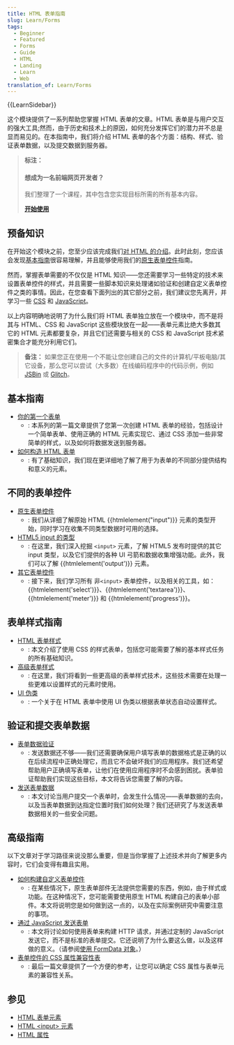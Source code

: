 ```yaml
---
title: HTML 表单指南
slug: Learn/Forms
tags:
  - Beginner
  - Featured
  - Forms
  - Guide
  - HTML
  - Landing
  - Learn
  - Web
translation_of: Learn/Forms
---
```

{{LearnSidebar}}

这个模块提供了一系列帮助您掌握 HTML 表单的文章。HTML 表单是与用户交互的强大工具;然而，由于历史和技术上的原因，如何充分发挥它们的潜力并不总是显而易见的。在本指南中，我们将介绍 HTML 表单的各个方面：结构、样式、验证表单数据，以及提交数据到服务器。

> **标注：**
>
> #### 想成为一名前端网页开发者？
>
> 我们整理了一个课程，其中包含您实现目标所需的所有基本内容。
>
> [**开始使用**](/zh-CN/docs/Learn/Front-end_web_developer)

## 预备知识

在开始这个模块之前，您至少应该完成我们[对 HTML 的介绍](/zh-CN/docs/Learn/HTML/Introduction_to_HTML)。此时此刻，您应该会发现[基本指南](#基本指南)很容易理解，并且能够使用我们的[原生表单控件](/zh-CN/docs/Learn/HTML/Forms/Basic_native_form_controls)指南。

然而，掌握表单需要的不仅仅是 HTML 知识——您还需要学习一些特定的技术来设置表单控件的样式，并且需要一些脚本知识来处理诸如验证和创建自定义表单控件之类的事情。因此，在您查看下面列出的其它部分之前，我们建议您先离开，并学习一些 [CSS](/zh-CN/docs/Learn/CSS) 和 [JavaScript](/zh-CN/docs/Learn/JavaScript)。

以上内容明确地说明了为什么我们将 HTML 表单独立放在一个模块中，而不是将其与 HTML、CSS 和 JavaScript 这些模块放在一起——表单元素比绝大多数其它的 HTML 元素都要复杂，并且它们还需要与相关的 CSS 和 JavaScript 技术紧密集合才能充分利用它们。

> **备注：** 如果您正在使用一个不能让您创建自己的文件的计算机/平板电脑/其它设备，那么您可以尝试（大多数）在线编码程序中的代码示例，例如 [JSBin](https://jsbin.com/) 或 [Glitch](https://glitch.com/)。

## 基本指南

- [你的第一个表单](/zh-CN/docs/Learn/Forms/Your_first_form)
  - : 本系列的第一篇文章提供了您第一次创建 HTML 表单的经验，包括设计一个简单表单、使用正确的 HTML 元素实现它、通过 CSS 添加一些非常简单的样式，以及如何将数据发送到服务器。
- [如何构造 HTML 表单](/zh-CN/docs/Learn/Forms/How_to_structure_a_web_form)
  - : 有了基础知识，我们现在更详细地了解了用于为表单的不同部分提供结构和意义的元素。

## 不同的表单控件

- [原生表单控件](/zh-CN/docs/Learn/Forms/Basic_native_form_controls)
  - : 我们从详细了解原始 HTML {{htmlelement("input")}} 元素的类型开始，同时学习在收集不同类型数据时可用的选择。
- [HTML5 input 的类型](/zh-CN/docs/Learn/Forms/HTML5_input_types)
  - : 在这里，我们深入挖掘 `<input>` 元素，了解 HTML5 发布时提供的其它 input 类型，以及它们提供的各种 UI 弓箭和数据收集增强功能。此外，我们可以了解 {{htmlelement('output')}} 元素。
- [其它表单控件](/zh-CN/docs/Learn/Forms/Other_form_controls)
  - : 接下来，我们学习所有 非`<input>` 表单控件，以及相关的工具，如：{{htmlelement('select')}}、{{htmlelement('textarea')}}、{{htmlelement('meter')}} 和 {{htmlelement('progress')}}。

## 表单样式指南

- [HTML 表单样式](/zh-CN/docs/Learn/Forms/Styling_web_forms)
  - : 本文介绍了使用 CSS 的样式表单，包括您可能需要了解的基本样式任务的所有基础知识。
- [高级表单样式](/zh-CN/docs/Learn/Forms/Advanced_form_styling)
  - : 在这里，我们将看到一些更高级的表单样式技术，这些技术需要在处理一些更难以设置样式的元素时使用。
- [UI 伪类](/zh-CN/docs/Learn/Forms/UI_pseudo-classes)
  - : 一个关于在 HTML 表单中使用 UI 伪类以根据表单状态自动设置样式。

## 验证和提交表单数据

- [表单数据验证](/zh-CN/docs/Learn/Forms/Form_validation)
  - : 发送数据还不够——我们还需要确保用户填写表单的数据格式是正确的以在后续流程中正确处理它，而且它不会破坏我们的应用程序。我们还希望帮助用户正确填写表单，让他们在使用应用程序时不会感到困扰。表单验证帮助我们实现这些目标，本文将告诉您需要了解的内容。
- [发送表单数据](/zh-CN/docs/Learn/Forms/Sending_and_retrieving_form_data)
  - : 本文讨论当用户提交一个表单时，会发生什么情况——表单数据的去向，以及当表单数据到达指定位置时我们如何处理？我们还研究了与发送表单数据相关的一些安全问题。

## 高级指南

以下文章对于学习路径来说没那么重要，但是当你掌握了上述技术并向了解更多内容时，它们会变得有趣且实用。

- [如何构建自定义表单控件](/zh-CN/docs/Learn/Forms/How_to_build_custom_form_controls)
  - : 在某些情况下，原生表单部件无法提供您需要的东西，例如，由于样式或功能。在这种情况下，您可能需要使用原生 HTML 构建自己的表单小部件。本文将说明您是如何做到这一点的，以及在实际案例研究中需要注意的事项。
- [通过 JavaScript 发送表单](/zh-CN/docs/Learn/Forms/Sending_forms_through_JavaScript)
  - : 本文将讨论如何使用表单来构建 HTTP 请求，并通过定制的 JavaScript 发送它，而不是标准的表单提交。它还说明了为什么要这么做，以及这样做的意义。（请参阅[使用 FormData 对象](/zh-CN/docs/Web/API/FormData/Using_FormData_Objects)。）
- [表单控件的 CSS 属性兼容性表](/zh-CN/docs/Learn/Forms/Property_compatibility_table_for_form_controls)
  - : 最后一篇文章提供了一个方便的参考，让您可以确定 CSS 属性与表单元素的兼容性关系。

## 参见

- [HTML 表单元素](/zh-CN/docs/Web/HTML/Element#表单)
- [HTML \<input> 元素](/zh-CN/docs/Web/HTML/Element/Input)
- [HTML 属性](/zh-CN/docs/Web/HTML/Attributes)
